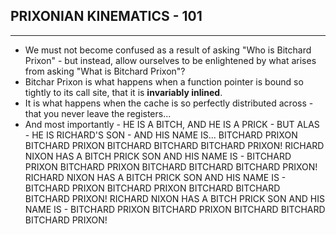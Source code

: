 ## PRIXONIAN KINEMATICS - 101
---
- We must not become confused as a result of asking "Who is Bitchard Prixon" - but instead, allow ourselves to be enlightened by what arises from asking "What is Bitchard Prixon"?
- Bitchar Prixon is what happens when a function pointer is bound so tightly to its call site, that it is **invariably inlined**.
- It is what happens when the cache is so perfectly distributed across - that you never leave the registers...
- And most importantly - HE IS A BITCH, AND HE IS A PRICK - BUT ALAS - HE IS RICHARD'S SON - AND HIS NAME IS...
BITCHARD PRIXON BITCHARD PRIXON
BITCHARD BITCHARD BITCHARD PRIXON!
RICHARD NIXON HAS A BITCH PRICK SON AND HIS NAME IS - BITCHARD PRIXON BITCHARD PRIXON BITCHARD BITCHARD BITCHARD PRIXON!
RICHARD NIXON HAS A BITCH PRICK SON AND HIS NAME IS - BITCHARD PRIXON BITCHARD PRIXON
BITCHARD BITCHARD BITCHARD PRIXON!
RICHARD NIXON HAS A BITCH PRICK SON AND HIS NAME IS - BITCHARD PRIXON BITCHARD PRIXON BITCHARD BITCHARD BITCHARD PRIXON!
